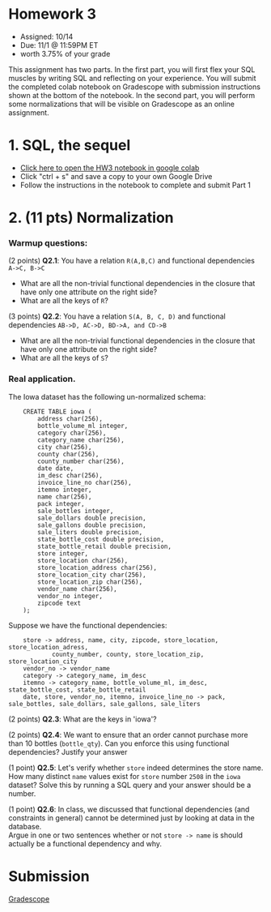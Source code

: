# Homework 3

* Assigned: 10/14
* Due: 11/1 @ 11:59PM ET
* worth 3.75% of your grade

This assignment has two parts. In the first part, you will first flex your SQL muscles by writing SQL and reflecting on your experience. You will submit the completed colab notebook on Gradescope with submission instructions shown at the bottom of the notebook. In the second part, you will perform some normalizations that will be visible on Gradescope as an online assignment.


# 1. SQL, the sequel

* [Click here to open the HW3 notebook in google colab](https://colab.research.google.com/github/w4111/hw3-f22/blob/master/hw3.ipynb)
* Click "ctrl + s" and save a copy to your own Google Drive
* Follow the instructions in the notebook to complete and submit Part 1


# 2. (11 pts) Normalization

### Warmup questions:

(2 points) **Q2.1**: You have a relation `R(A,B,C)` and functional dependencies 
  `A->C, B->C`

  * What are all the non-trivial functional dependencies in the closure
    that have  only one attribute on the right side?
  * What are all the keys of `R`?

(3 points) **Q2.2**: You have a relation `S(A, B, C, D)` and functional dependencies 
  `AB->D, AC->D, BD->A, and CD->B`

  * What are all the non-trivial functional dependencies in the closure
    that have  only one attribute on the right side?
  * What are all the keys of `S`?

### Real application. 

The Iowa dataset has the following un-normalized schema:


        CREATE TABLE iowa (
            address char(256),
            bottle_volume_ml integer,
            category char(256),
            category_name char(256),
            city char(256),
            county char(256),
            county_number char(256),
            date date,
            im_desc char(256),
            invoice_line_no char(256),
            itemno integer,
            name char(256),
            pack integer,
            sale_bottles integer,
            sale_dollars double precision,
            sale_gallons double precision,
            sale_liters double precision,
            state_bottle_cost double precision,
            state_bottle_retail double precision,
            store integer,
            store_location char(256),
            store_location_address char(256),
            store_location_city char(256),
            store_location_zip char(256),
            vendor_name char(256),
            vendor_no integer,
            zipcode text
        );

Suppose we have the functional dependencies:

        store -> address, name, city, zipcode, store_location, store_location_adress,
                county_number, county, store_location_zip, store_location_city
        vendor_no -> vendor_name
        category -> category_name, im_desc
        itemno -> category_name, bottle_volume_ml, im_desc, state_bottle_cost, state_bottle_retail
        date, store, vendor_no, itemno, invoice_line_no -> pack, sale_bottles, sale_dollars, sale_gallons, sale_liters


(2 points) **Q2.3**: What are the keys in 'iowa'?

(2 points) **Q2.4**: We want to ensure that an order cannot purchase more than 10
   bottles (`bottle_qty`).  Can you enforce this using functional 
   dependencies?  Justify your answer

(1 point) **Q2.5**: Let's verify whether `store` indeed determines the store name.   How many distinct `name` values 
   exist for `store` number `2508` in the `iowa` dataset?  Solve this by running a SQL query and your answer should be a number.

(1 point) **Q2.6**: In class, we discussed that functional dependencies (and constraints in general) cannot be
  determined just by looking at data in the database.  
  Argue in one or two sentences whether or not `store -> name` is should actually be a functional dependency and why.  





# Submission

[Gradescope](https://www.gradescope.com/)
